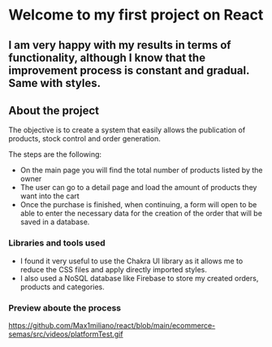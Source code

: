 <h1>Welcome to my first project on React</h1>

<h2>I am very happy with my results in terms of functionality, although I know that the improvement process is constant and gradual. Same with styles.</h2>

## About the project

The objective is to create a system that easily allows the publication of products, stock control and order generation.

The steps are the following:
* On the main page you will find the total number of products listed by the owner
* The user can go to a detail page and load the amount of products they want into the cart
* Once the purchase is finished, when continuing, a form will open to be able to enter the necessary data for the creation of the order that will be saved in a database.

### Libraries and tools used

* I found it very useful to use the Chakra UI library as it allows me to reduce the CSS files and apply directly imported styles.
* I also used a NoSQL database like Firebase to store my created orders, products and categories.

### Preview aboute the process
https://github.com/Max1miliano/react/blob/main/ecommerce-semas/src/videos/platformTest.gif
